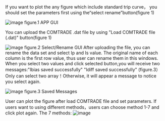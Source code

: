 If you want to plot the any figure which include standard trip curve， you should set the parameters first using the“select rename”button(figure 1)

![image](https://github.com/1109David2001/Relay-Trip-Comparison-App/assets/155039981/63ffda5c-bea8-4a50-8436-8717a8ed4d3f)
figure.1 APP GUI

You can upload the COMTRADE .dat file by using "Load COMTRADE file (.dat)" button(figure 1)

![image](https://github.com/1109David2001/Relay-Trip-Comparison-App/assets/155039981/48a6b71f-82bc-4ac0-bd26-d2fc5853f75f)
figure.2 Select/Rename GUI
After uploading the file, you can rename the data set and select Ip and Is value. 
The original name of each column is the first row value, thus user can rename them in this windows.
When you select two values and click selected button,you will receive two messages:"Ibias saved successfully" "Idiff saved successfully" (figure.3）
Only can select two array！Otherwise, it will appear a message to notice you select again.

![image](https://github.com/1109David2001/Relay-Trip-Comparison-App/assets/155039981/ce73f725-2628-403a-897b-6f274eca4d04)
figure.3 Saved Messages

User can plot the figure after load COMTRADE file and set parameters.
If users want to using different methods，users can choose method 1-7 and click plot again.
The 7 methods:
![image](https://github.com/1109David2001/Relay-Trip-Comparison-App/assets/155039981/5fadebc4-74af-40f3-9eb7-90d2f47db805)



